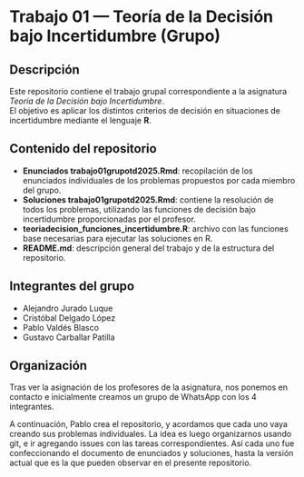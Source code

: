 # Trabajo 01 — Teoría de la Decisión bajo Incertidumbre (Grupo)

## Descripción
Este repositorio contiene el trabajo grupal correspondiente a la asignatura *Teoría de la Decisión bajo Incertidumbre*.  
El objetivo es aplicar los distintos criterios de decisión en situaciones de incertidumbre mediante el lenguaje **R**.

## Contenido del repositorio
- **Enunciados trabajo01grupotd2025.Rmd**: recopilación de los enunciados individuales de los problemas propuestos por cada miembro del grupo.  
- **Soluciones trabajo01grupotd2025.Rmd**: contiene la resolución de todos los problemas, utilizando las funciones de decisión bajo incertidumbre proporcionadas por el profesor.  
- **teoriadecision_funciones_incertidumbre.R**: archivo con las funciones base necesarias para ejecutar las soluciones en R.  
- **README.md**: descripción general del trabajo y de la estructura del repositorio.

## Integrantes del grupo
- Alejandro Jurado Luque  
- Cristóbal Delgado López  
- Pablo Valdés Blasco  
- Gustavo Carballar Patilla

## Organización
Tras ver la asignación de los profesores de la asignatura, nos ponemos en contacto e inicialmente creamos un grupo de WhatsApp con los 4 integrantes. 

A continuación, Pablo crea el repositorio, y acordamos que cada uno vaya creando sus problemas individuales. La idea es luego organizarnos usando git, e ir agregando issues con las tareas correspondientes. Así cada uno fue confeccionando el documento de enunciados y soluciones, hasta la versión actual que es la que pueden observar en el presente repositorio. 
